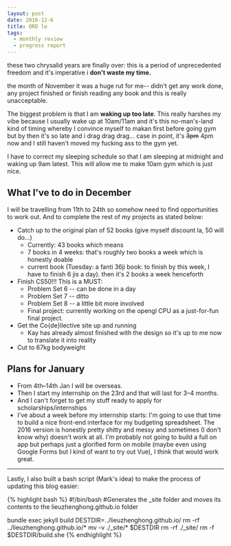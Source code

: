 ```yaml
---
layout: post
date: 2016-12-6
title: ORD lo
tags:
  - monthly review
  - progress report
---
```


these two chrysalid years are finally over:
this is a period of unprecedented freedom and it's imperative i **don't waste my time.**

the month of November it was a huge rut for me-- didn't get any work done, any
project finished or finish reading any book and this is really unacceptable.

The biggest problem is that I am **waking up too late**. This really harshes my
vibe because I usually wake up at 10am/11am and it's this no-man's-land kind of
timing whereby I convince myself to makan first before going gym but by then
it's so late and i drag drag drag... case in point, it's ~~3pm~~ 4pm now and I still
haven't moved my fucking ass to the gym yet.

I have to correct my sleeping schedule so that I am sleeping at midnight and waking up 9am latest. This will allow me to make 10am gym which is just nice.

## What I've to do in December ##

I will be travelling from 11th to 24th so somehow need to find opportunities to work out.
And to complete the rest of my projects as stated below:

- Catch up to the original plan of 52 books (give myself discount la, 50 will do...)
    - Currently: 43 books which means
    - 7 books in 4 weeks: that's roughly two books a week which is
      honestly doable
    - current book (Tuesday: a fanti 36ji book: to finish by this week,
        I have to finish 6 jis a day). then it's 2 books a week henceforth
- Finish CS50!!! This is a MUST:
    - Problem Set 6 -- can be done in a day
    - Problem Set 7 -- ditto
    - Problem Set 8 -- a little bit more involved
    - Final project: currently working on the opengl CPU as a just-for-fun final project.
- Get the Co{de}llective site up and running
    - Kay has already almost finished with the design so it's up to me now to translate it into reality
- Cut to 67kg bodyweight


## Plans for January ##

- From 4th–14th Jan I will be overseas.
- Then I start my internship on the 23rd and that will last for 3–4 months.
- And I can't forget to get my stuff ready to apply for scholarships/internships
- I've about a week before my internship starts: I'm going to use that time to
  build a nice front-end interface for my budgeting spreadsheet. The 2016 version
  is honestly pretty shitty and messy and sometimes (I don't know why) doesn't work at all. I'm probably not going to build a full on app but perhaps just
  a glorified form on mobile (maybe even using Google Forms but I kind of want to try out Vue), I think that would work great. 

---

Lastly, I also built a bash script (Mark's idea) to make the process of 
updating this blog easier:

{% highlight bash %}
#!/bin/bash
#Generates the _site folder and moves its contents to the lieuzhenghong.github.io folder 

bundle exec jekyll build
DESTDIR=../lieuzhenghong.github.io/
rm -rf ../lieuzhenghong.github.io/*
mv -v ./_site/* $DESTDIR 
rm -rf ./_site/
rm -f $DESTDIR/build.she
{% endhighlight %}
